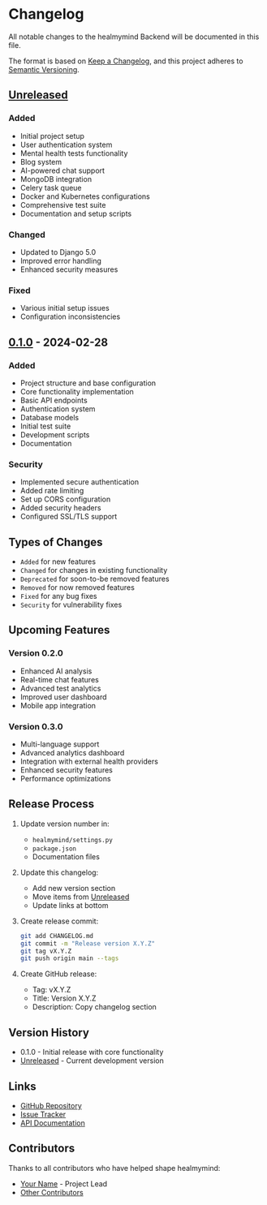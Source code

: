 # Changelog

All notable changes to the healmymind Backend will be documented in this file.

The format is based on [Keep a Changelog](https://keepachangelog.com/en/1.0.0/),
and this project adheres to [Semantic Versioning](https://semver.org/spec/v2.0.0.html).

## [Unreleased]

### Added
- Initial project setup
- User authentication system
- Mental health tests functionality
- Blog system
- AI-powered chat support
- MongoDB integration
- Celery task queue
- Docker and Kubernetes configurations
- Comprehensive test suite
- Documentation and setup scripts

### Changed
- Updated to Django 5.0
- Improved error handling
- Enhanced security measures

### Fixed
- Various initial setup issues
- Configuration inconsistencies

## [0.1.0] - 2024-02-28

### Added
- Project structure and base configuration
- Core functionality implementation
- Basic API endpoints
- Authentication system
- Database models
- Initial test suite
- Development scripts
- Documentation

### Security
- Implemented secure authentication
- Added rate limiting
- Set up CORS configuration
- Added security headers
- Configured SSL/TLS support

## Types of Changes

- `Added` for new features
- `Changed` for changes in existing functionality
- `Deprecated` for soon-to-be removed features
- `Removed` for now removed features
- `Fixed` for any bug fixes
- `Security` for vulnerability fixes

## Upcoming Features

### Version 0.2.0
- Enhanced AI analysis
- Real-time chat features
- Advanced test analytics
- Improved user dashboard
- Mobile app integration

### Version 0.3.0
- Multi-language support
- Advanced analytics dashboard
- Integration with external health providers
- Enhanced security features
- Performance optimizations

## Release Process

1. Update version number in:
   - `healmymind/settings.py`
   - `package.json`
   - Documentation files

2. Update this changelog:
   - Add new version section
   - Move items from [Unreleased]
   - Update links at bottom

3. Create release commit:
   ```bash
   git add CHANGELOG.md
   git commit -m "Release version X.Y.Z"
   git tag vX.Y.Z
   git push origin main --tags
   ```

4. Create GitHub release:
   - Tag: vX.Y.Z
   - Title: Version X.Y.Z
   - Description: Copy changelog section

## Version History

- 0.1.0 - Initial release with core functionality
- [Unreleased] - Current development version

## Links

- [GitHub Repository](https://github.com/yourusername/healmymind)
- [Issue Tracker](https://github.com/yourusername/healmymind/issues)
- [API Documentation](https://api.healmymindai.com/docs/)

## Contributors

Thanks to all contributors who have helped shape healmymind:

- [Your Name](https://github.com/yourusername) - Project Lead
- [Other Contributors](https://github.com/yourusername/healmymind/graphs/contributors)

[Unreleased]: https://github.com/yourusername/healmymind/compare/v0.1.0...HEAD
[0.1.0]: https://github.com/yourusername/healmymind/releases/tag/v0.1.0
